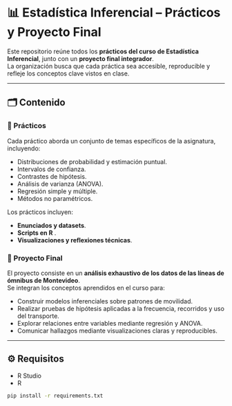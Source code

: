 # 📊 Estadística Inferencial – Prácticos y Proyecto Final

Este repositorio reúne todos los **prácticos del curso de Estadística Inferencial**, junto con un **proyecto final integrador**.  
La organización busca que cada práctica sea accesible, reproducible y refleje los conceptos clave vistos en clase.

---

## 🗂 Contenido

### 🔹 Prácticos
Cada práctico aborda un conjunto de temas específicos de la asignatura, incluyendo:
- Distribuciones de probabilidad y estimación puntual.  
- Intervalos de confianza.  
- Contrastes de hipótesis.  
- Análisis de varianza (ANOVA).  
- Regresión simple y múltiple.  
- Métodos no paramétricos.  

Los prácticos incluyen:
- **Enunciados y datasets**.  
- **Scripts en R** .  
- **Visualizaciones y reflexiones técnicas**.  

### 🔹 Proyecto Final
El proyecto consiste en un **análisis exhaustivo de los datos de las líneas de ómnibus de Montevideo**.  
Se integran los conceptos aprendidos en el curso para:
- Construir modelos inferenciales sobre patrones de movilidad.  
- Realizar pruebas de hipótesis aplicadas a la frecuencia, recorridos y uso del transporte.  
- Explorar relaciones entre variables mediante regresión y ANOVA.  
- Comunicar hallazgos mediante visualizaciones claras y reproducibles.  

---

## ⚙️ Requisitos

- R Studio
- R


```bash
pip install -r requirements.txt
